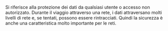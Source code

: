 Si riferisce alla protezione dei dati da qualsiasi utente o accesso non autorizzato. Durante il viaggio attraverso una rete, i dati attraversano molti livelli di rete e, se tentati, possono essere rintracciati. Quindi la sicurezza è anche una caratteristica molto importante per le reti.
